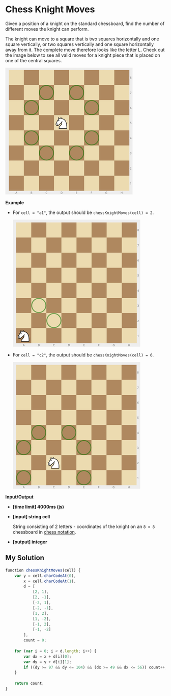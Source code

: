 # Chess Knight Moves
﻿Given a position of a knight on the standard chessboard, find the number of different moves the knight can perform.

The knight can move to a square that is two squares horizontally and one square vertically, or two squares vertically and one square horizontally away from it. The complete move therefore looks like the letter L. Check out the image below to see all valid moves for a knight piece that is placed on one of the central squares.

![](images/knight.jpg)

**Example**

*   For `cell = "a1"`, the output should be
    `chessKnightMoves(cell) = 2`.

    ![](images/ex_1.jpg)

*   For `cell = "c2"`, the output should be
    `chessKnightMoves(cell) = 6`.

    ![](images/ex_2.jpg)

**Input/Output**

*   **[time limit] 4000ms (js)**

*   **[input] string cell**

    String consisting of 2 letters - coordinates of the knight on an `8 × 8` chessboard in [chess notation](keyword://chess-notation).

*   **[output] integer**


## My Solution
```javascript
﻿function chessKnightMoves(cell) {
    var y = cell.charCodeAt(0),
        x = cell.charCodeAt(1),
        d = [
            [2, 1],
            [2, -1],
            [-2, 1],
            [-2, -1],
            [1, 2],
            [1, -2],
            [-1, 2],
            [-1, -2]
        ],
        count = 0;
​
    for (var i = 0; i < d.length; i++) {
        var dx = x + d[i][0];
        var dy = y + d[i][1];
        if ((dy >= 97 && dy <= 104) && (dx >= 49 && dx <= 56)) count++;
    }
​
    return count;
}
​
```
